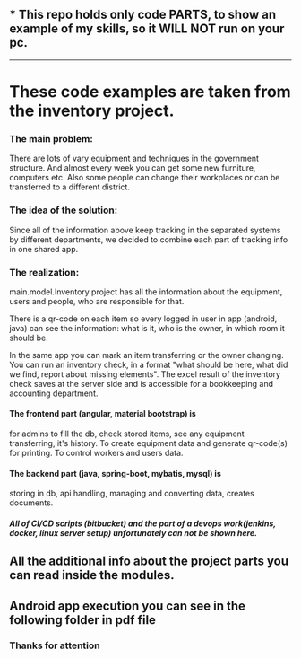 ## * This repo holds only code PARTS, to show an example of my skills, so it WILL NOT run on your pc.

------

# These code examples are taken from the inventory project.


### The main problem:

There are lots of vary equipment and techniques in the government structure.
And almost every week you can get some new furniture, computers etc.
Also some people can change their workplaces or
can be transferred to a different district.


### The idea of the solution:

Since all of the information above keep tracking in the separated systems by different departments,
we decided to combine each part of tracking info in one shared app.

### The realization:
main.model.Inventory project has all the information about the equipment, users and people, who are responsible for that.

There is a qr-code on each item so every logged in user in app (android, java) can see the information:
what is it, who is the owner, in which room it should be.

In the same app you can mark an item transferring or the owner changing.
You can run an inventory check, in a format "what should be here, what did we find, report about missing elements".
The excel result of the inventory check saves at the server side and is accessible for a bookkeeping and accounting
department.


#### The frontend part (angular, material bootstrap) is 
for admins to fill the db, check stored items, see any equipment transferring,
 it's history.
To create equipment data and generate qr-code(s) for printing. To control workers and users data.

#### The backend part (java, spring-boot, mybatis, mysql) is
 storing in db, api handling, managing and converting data,
creates documents.

##### All of CI/CD scripts (bitbucket) and the part of a devops work(jenkins, docker, linux server setup) unfortunately can not be shown here.


## All the additional info about the project parts you can read inside the modules. 
## Android app execution you can see in the following folder in pdf file

### Thanks for attention
